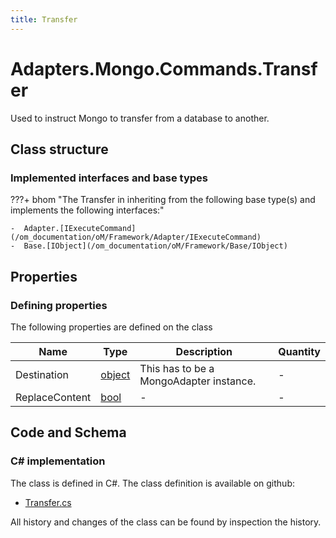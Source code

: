 ```yaml
---
title: Transfer
---
```


# Adapters.Mongo.Commands.Transfer

Used to instruct Mongo to transfer from a database to another.

## Class structure

### Implemented interfaces and base types

???+ bhom "The Transfer in inheriting from the following base type(s) and implements the following interfaces:"

    -  Adapter.[IExecuteCommand](/om_documentation/oM/Framework/Adapter/IExecuteCommand)
    -  Base.[IObject](/om_documentation/oM/Framework/Base/IObject)


## Properties



### Defining properties

The following properties are defined on the class

| Name             | Type             | Description      | Quantity         |
|------------------|------------------|------------------|------------------|
| Destination | [object](https://learn.microsoft.com/en-us/dotnet/api/System.Object?view=netstandard-2.0) | This has to be a MongoAdapter instance. | - |
| ReplaceContent | [bool](https://learn.microsoft.com/en-us/dotnet/api/System.Boolean?view=netstandard-2.0) | - | - |


## Code and Schema

### C# implementation

The class is defined in C#. The class definition is available on github:

- [Transfer.cs](https://github.com/BHoM/Mongo_Toolkit/blob/develop/Mongo_oM/Commands/Transfer.cs)

All history and changes of the class can be found by inspection the history.
